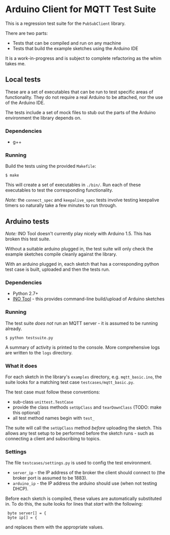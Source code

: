 # Arduino Client for MQTT Test Suite

This is a regression test suite for the `PubSubClient` library.

There are two parts:

 - Tests that can be compiled and run on any machine
 - Tests that build the example sketches using the Arduino IDE


It is a work-in-progress and is subject to complete refactoring as the whim takes
me.


## Local tests

These are a set of executables that can be run to test specific areas of functionality.
They do not require a real Arduino to be attached, nor the use of the Arduino IDE.

The tests include a set of mock files to stub out the parts of the Arduino environment the library
depends on.

### Dependencies

 - g++

### Running

Build the tests using the provided `Makefile`:

    $ make

This will create a set of executables in `./bin/`. Run each of these executables to test the corresponding functionality. 

*Note:* the `connect_spec` and `keepalive_spec` tests involve testing keepalive timers so naturally take a few minutes to run through.

## Arduino tests

*Note:* INO Tool doesn't currently play nicely with Arduino 1.5. This has broken this test suite. 

Without a suitable arduino plugged in, the test suite will only check the
example sketches compile cleanly against the library.

With an arduino plugged in, each sketch that has a corresponding python
test case is built, uploaded and then the tests run.

### Dependencies

 - Python 2.7+
 - [INO Tool](http://inotool.org/) - this provides command-line build/upload of Arduino sketches

### Running

The test suite _does not_ run an MQTT server - it is assumed to be running already.
 
    $ python testsuite.py

A summary of activity is printed to the console. More comprehensive logs are written
to the `logs` directory.

### What it does

For each sketch in the library's `examples` directory, e.g. `mqtt_basic.ino`, the suite looks for a matching test case
`testcases/mqtt_basic.py`.

The test case must follow these conventions:
 - sub-class `unittest.TestCase`
 - provide the class methods `setUpClass` and `tearDownClass` (TODO: make this optional)
 - all test method names begin with `test_`
 
The suite will call the `setUpClass` method _before_ uploading the sketch. This
allows any test setup to be performed before the sketch runs - such as connecting
a client and subscribing to topics.


### Settings

The file `testcases/settings.py` is used to config the test environment.

 - `server_ip` - the IP address of the broker the client should connect to (the broker port is assumed to be 1883).
 - `arduino_ip` - the IP address the arduino should use (when not testing DHCP).

Before each sketch is compiled, these values are automatically substituted in. To
do this, the suite looks for lines that _start_ with the following:

     byte server[] = {
     byte ip[] = {

and replaces them with the appropriate values.




